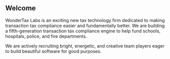 ## Welcome

WonderTax Labs is an exciting new tax technology firm dedicated to making transaction tax compliance easier and fundamentally better. We are building a fifth-generation transaction tax compliance engine to help fund schools, hospitals, police, and fire departments.

We are actively recruiting bright, energetic, and creative team players eager to build beautiful software for good purposes.
